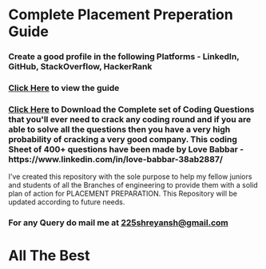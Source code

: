 <h1>Complete Placement Preperation Guide</h1>
<h3>Create a good profile in the following Platforms - LinkedIn, GitHub, StackOverflow, HackerRank </h3>
<h3><a href="https://docs.google.com/document/d/1tkYf5WR-5RQN6kZ27B6-VirTxgz11bmBg2_4DDyTTtI/edit?usp=drivesdk">Click Here</a> to view the guide</h3>
<h3><a href="https://github.com/shreyansh225/Complete-Placement-Preperation-Guide/blob/main/All%20Possible%20Coding%20Questions%20for%20Best%20Practice.xlsx">Click Here</a> to Download the Complete set of Coding Questions that you'll ever need to crack any coding round and if you are able to solve all the questions then you have a very high probability of cracking a very good company. This coding Sheet of 400+ questions have been made by Love Babbar - https://www.linkedin.com/in/love-babbar-38ab2887/</h3>
<p>I've created this repository with the sole purpose to help my fellow juniors and students of all the Branches of engineering to provide them with a solid plan of action for PLACEMENT PREPARATION. This Repository will be updated according to future needs.</p>
<h3>For any Query do mail me at <a href="mailto:225shreyansh@gmail.com">225shreyansh@gmail.com</a></h3>

<h1>All The Best</h1>


